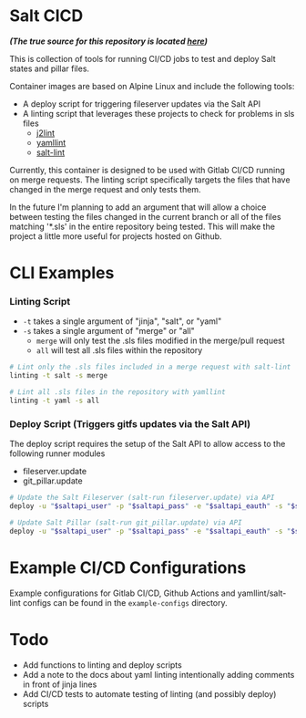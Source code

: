 # Salt CICD

***(The true source for this repository is located [here](https://github.com/clayoster/salt-cicd))***

This is collection of tools for running CI/CD jobs to test and deploy Salt states and pillar files.

Container images are based on Alpine Linux and include the following tools:

- A deploy script for triggering fileserver updates via the Salt API
- A linting script that leverages these projects to check for problems in sls files
  - [j2lint](https://github.com/aristanetworks/j2lint)
  - [yamllint](https://github.com/adrienverge/yamllint)
  - [salt-lint](https://github.com/warpnet/salt-lint)

Currently, this container is designed to be used with Gitlab CI/CD running on merge requests. The linting script specifically targets the files that have changed in the merge request and only tests them. 

In the future I'm planning to add an argument that will allow a choice between testing the files changed in the current branch or all of the files matching '*.sls' in the entire repository being tested. This will make the project a little more useful for projects hosted on Github.

# CLI Examples

### Linting Script
 - `-t` takes a single argument of "jinja", "salt", or "yaml"
 - `-s` takes a single argument of "merge" or "all"
   - `merge` will only test the .sls files modified in the merge/pull request
   - `all` will test all .sls files within the repository
```bash
# Lint only the .sls files included in a merge request with salt-lint
linting -t salt -s merge

# Lint all .sls files in the repository with yamllint
linting -t yaml -s all
```
### Deploy Script (Triggers gitfs updates via the Salt API)
The deploy script requires the setup of the Salt API to allow access to the following runner
modules
  - fileserver.update
  - git_pillar.update
```bash
# Update the Salt Fileserver (salt-run fileserver.update) via API
deploy -u "$saltapi_user" -p "$saltapi_pass" -e "$saltapi_eauth" -s "$saltapi_server" -t states

# Update Salt Pillar (salt-run git_pillar.update) via API
deploy -u "$saltapi_user" -p "$saltapi_pass" -e "$saltapi_eauth" -s "$saltapi_server" -t pillar
```

# Example CI/CD Configurations
Example configurations for Gitlab CI/CD, Github Actions and yamllint/salt-lint configs can be found in the `example-configs` directory.

# Todo
- Add functions to linting and deploy scripts
- Add a note to the docs about yaml linting intentionally adding comments in front of jinja lines
- Add CI/CD tests to automate testing of linting (and possibly deploy) scripts

